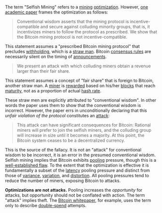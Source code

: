 The term "Selfish Mining" refers to a [mining](Glossary#mine) [optimization](Glossary#optimization). However, [one academic paper](https://www.cs.cornell.edu/~ie53/publications/btcProcFC.pdf) frames the optimization as follows:

> Conventional wisdom asserts that the mining protocol is incentive-compatible and secure against colluding minority groups, that is, it incentivizes miners to follow the protocol as prescribed. We show that the Bitcoin mining protocol is not incentive-compatible.

This statement assumes a "prescribed Bitcoin mining protocol" that precludes [withholding](Glossary#withholding), which is a [straw man](https://en.wikipedia.org/wiki/Straw_man). Bitcoin [consensus rules](Glossary#consensus-rules) are necessarily silent on the timing of [announcements](Glossary#announcement).

> We present an attack with which colluding miners obtain a revenue larger than their fair share.

This statement assumes a concept of "fair share" that is foreign to Bitcoin, another straw man. A [miner](Glossary#miner) is [rewarded](Glossary#reward) based on his/her [blocks](Glossary#block) that reach [maturity](Glossary#maturity), not as a proportion of actual [hash rate](Glossary#hash-rate).

These straw men are explicitly attributed to "conventional wisdom". In other words the paper uses them to show that the conventional wisdom is incorrect. However, the paper errs in unconditionally declaring that this *unfair violation of the protocol* constitutes an [attack](Glossary#attack):

> This attack can have significant consequences for Bitcoin: Rational miners will prefer to join the selfish miners, and the colluding group will increase in size until it becomes a majority. At this point, the Bitcoin system ceases to be a decentralized currency.

This is the source of the fallacy. It is not an "attack" for conventional wisdom to be incorrect, it is an error in the presumed conventional wisdom. Selfish mining implies that Bitcoin exhibits [pooling](Glossary#pooling) pressure, though this is a [well-established flaw](Proximity-Premium-Flaw). To the extent that the optimization is effective it is fundamentally a subset of the [latency](Glossary#latency) pooling pressure and distinct from those of [variance](Glossary#variance), [variation](Glossary#variation), and [distortion](Glossary#distortion). All pooling pressures tend to reduce the number of miners, exposing Bitcoin to attacks.

**Optimizations are not attacks.** Pooling increases the *opportunity* for attacks, but opportunity should not be conflated with action. The term "attack" implies theft. The [Bitcoin whitepaper](https://bitcoin.org/bitcoin.pdf), for example, uses the term only to describe [double-spend](Glossary#double-spend) attempts.